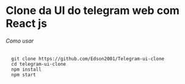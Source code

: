 <h1>Clone da UI do telegram web com React js</h1>

<h6>Como usar</h6>

```
  git clone https://github.com/Edson2001/Telegram-ui-clone
  cd telegram-ui-clone
  npm install
  npm start

```
